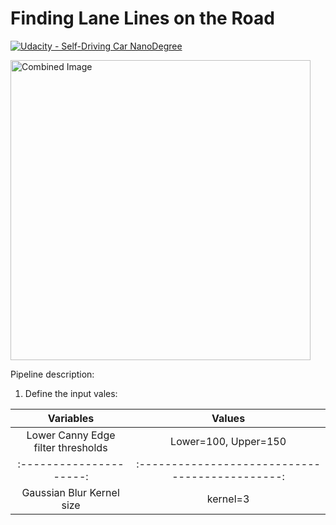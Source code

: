 # **Finding Lane Lines on the Road** 
[![Udacity - Self-Driving Car NanoDegree](https://s3.amazonaws.com/udacity-sdc/github/shield-carnd.svg)](http://www.udacity.com/drive)

<img src="examples/laneLines_thirdPass.jpg" width="480" alt="Combined Image" />


Pipeline description:
1) Define the input vales:

| Variables        		|     Values        					| 
|:---------------------:|:---------------------------------------------:| 
| Lower Canny Edge filter thresholds         		|  		Lower=100, Upper=150				| 
|:---------------------:|:---------------------------------------------:| 
| Gaussian Blur Kernel size   	| kernel=3	|
